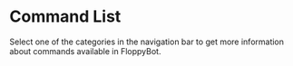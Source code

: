 # Command List

Select one of the categories in the navigation bar to get more information about commands available in FloppyBot.
